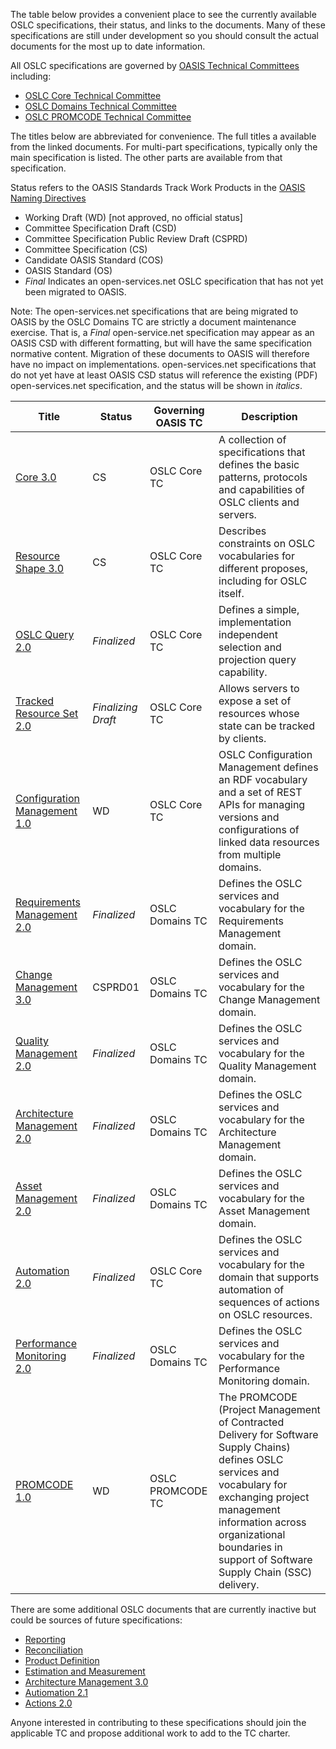 The table below provides a convenient place to see the currently available OSLC specifications, their status, and links to the documents.  Many of these specifications are still under development so you should consult the actual documents for the most up to date information.

All OSLC specifications are governed by [OASIS Technical Committees](http://www.oasis-oslc.org) including:

* [OSLC Core Technical Committee](https://www.oasis-open.org/committees/oslc-core)
* [OSLC Domains Technical Committee](https://www.oasis-open.org/committees/oslc-domains)
* [OSLC PROMCODE Technical Committee](https://www.oasis-open.org/committees/oslc-promcode)

The titles below are abbreviated for convenience. The full titles a available from the linked documents. For multi-part specifications, typically only the main specification is listed. The other parts are available from that specification.
 
Status refers to the OASIS Standards Track Work Products in the [OASIS Naming Directives](http://docs.oasis-open.org/specGuidelines/ndr/namingDirectives.html#stage)

* Working Draft (WD) \[not approved, no official status\]
* Committee Specification Draft (CSD)
* Committee Specification Public Review Draft (CSPRD)
* Committee Specification (CS)
* Candidate OASIS Standard (COS)
* OASIS Standard (OS)
* *Final* Indicates an open-services.net OSLC specification that has not yet been migrated to OASIS.

Note: The open-services.net specifications that are being migrated to OASIS by the OSLC Domains TC are strictly a document maintenance exercise. That is, a *Final* open-service.net specification may appear as an OASIS CSD with different formatting, but will have the same specification normative content. Migration of these documents to OASIS will therefore have no impact on implementations. open-services.net specifications that do not yet have at least OASIS CSD status will reference the existing (PDF) open-services.net specification, and the status will be shown in *italics*.


| Title | Status | Governing OASIS TC | Description |
|-------|--------|--------------------|-------------|
| [Core 3.0](http://docs.oasis-open.org/oslc-core/oslc-core/v3.0/oslc-core-v3.0-part1-overview.html) | CS | OSLC Core TC | A collection of specifications that defines the basic patterns, protocols and capabilities of OSLC clients and servers. |
| [Resource Shape 3.0](http://docs.oasis-open.org/oslc-core/oslc-core/v3.0/oslc-core-v3.0-part6-resource-shape.html) | CS | OSLC Core TC | Describes constraints on OSLC vocabularies for different proposes, including for OSLC itself. |
| [OSLC Query 2.0](https://www.oasis-open.org/committees/download.php/61059/OSLC%20Core%20Query.pdf) | *Finalized* | OSLC Core TC | Defines a simple, implementation independent selection and projection query capability. |
| [Tracked Resource Set 2.0](https://www.oasis-open.org/committees/download.php/61710/Tracked%20Resource%20Set%202.0.pdf)  | *Finalizing Draft* | OSLC Core TC | Allows servers to expose a set of resources whose state can be tracked by clients. |
| [Configuration Management 1.0](https://tools.oasis-open.org/version-control/browse/wsvn/oslc-core/trunk/specs/config/oslc-config-mgt.html) | WD | OSLC Core TC | OSLC Configuration Management defines an RDF vocabulary and a set of REST APIs for managing versions and configurations of linked data resources from multiple domains. |
| [Requirements Management 2.0](https://www.oasis-open.org/committees/download.php/61072/Requirements%20Management%202.0%20Final.pdf) | *Finalized* | OSLC Domains TC | Defines the OSLC services and vocabulary for the Requirements Management domain. |
| [Change Management 3.0](http://htmlpreview.github.io/?https://github.com/oasis-tcs/oslc-domains/blob/master/cm/change-mgt.html) | CSPRD01 | OSLC Domains TC | Defines the OSLC services and vocabulary for the Change Management domain. |
| [Quality Management 2.0](https://www.oasis-open.org/committees/download.php/61711/QmSpecificationV2.pdf) | *Finalized* | OSLC Domains TC | Defines the OSLC services and vocabulary for the Quality Management domain. |
| [Architecture Management 2.0](https://www.oasis-open.org/committees/download.php/61061/Architecture%20Management%202.0%20Final.pdf) | *Finalized* | OSLC Domains TC | Defines the OSLC services and vocabulary for the Architecture Management domain. |
| [Asset Management 2.0](https://www.oasis-open.org/committees/download.php/61063/Asset%20Management%202.0%20Final.pdf) | *Finalized* | OSLC Domains TC | Defines the OSLC services and vocabulary for the Asset Management domain. |
| [Automation 2.0](https://www.oasis-open.org/committees/download.php/61052/Automation%202.0%20Final.pdf) | *Finalized* | OSLC Core TC | Defines the OSLC services and vocabulary for the domain that supports automation of sequences of actions on OSLC resources. |
| [Performance Monitoring 2.0](https://www.oasis-open.org/committees/download.php/61067/Performance%20Monitoring%202.0%20Final.pdf) | *Finalized* | OSLC Domains TC | Defines the OSLC services and vocabulary for the Performance Monitoring domain. |  
| [PROMCODE 1.0](https://tools.oasis-open.org/version-control/browse/wsvn/oslc-promcode/WorkingDrafts/promcode-interface-v1.0-wd01_Chapter3.docx) | WD | OSLC PROMCODE TC | The PROMCODE (Project Management of Contracted Delivery for Software Supply Chains) defines OSLC services and vocabulary for exchanging project management information across organizational boundaries in support of Software Supply Chain (SSC) delivery. |        

There are some additional OSLC documents that are currently inactive but could be sources of future specifications:

* [Reporting](https://www.oasis-open.org/committees/document.php?document_id=61060&wg_abbrev=oslc-core)
* [Reconciliation](https://www.oasis-open.org/committees/document.php?document_id=61070&wg_abbrev=oslc-domains)
* [Product Definition](https://www.oasis-open.org/committees/document.php?document_id=61068&wg_abbrev=oslc-domains)
* [Estimation and Measurement](https://www.oasis-open.org/committees/document.php?document_id=61066&wg_abbrev=oslc-domains)
* [Architecture Management 3.0](https://www.oasis-open.org/committees/document.php?document_id=61062&wg_abbrev=oslc-domains)
* [Autiomation 2.1](https://www.oasis-open.org/committees/document.php?document_id=61053&wg_abbrev=oslc-core)
* [Actions 2.0](https://www.oasis-open.org/committees/document.php?document_id=61051&wg_abbrev=oslc-core)

Anyone interested in contributing to these specifications should join the applicable TC and propose additional work to add to the TC charter.